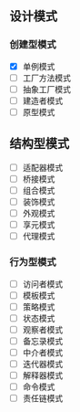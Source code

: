 ## 设计模式

### 创建型模式

- [x] 单例模式  
- [ ] 工厂方法模式  
- [ ] 抽象工厂模式  
- [ ] 建造者模式  
- [ ] 原型模式  

## 结构型模式

- [ ] 适配器模式  
- [ ] 桥接模式  
- [ ] 组合模式  
- [ ] 装饰模式  
- [ ] 外观模式  
- [ ] 享元模式  
- [ ] 代理模式  

### 行为型模式
- [ ] 访问者模式  
- [ ] 模板模式  
- [ ] 策略模式  
- [ ] 状态模式  
- [ ] 观察者模式  
- [ ] 备忘录模式  
- [ ] 中介者模式  
- [ ] 迭代器模式  
- [ ] 解释器模式  
- [ ] 命令模式  
- [ ] 责任链模式  